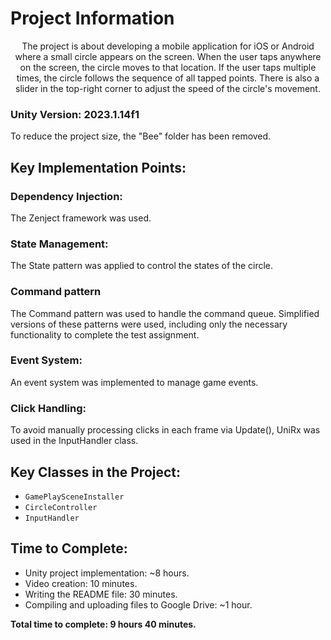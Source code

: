 # Project Information


<div align="center">

The project is about developing a mobile application for iOS or Android where a small circle appears on the screen. When the user taps anywhere on the screen, the circle moves to that location. If the user taps multiple times, the circle follows the sequence of all tapped points. There is also a slider in the top-right corner to adjust the speed of the circle's movement.

</div>



### Unity Version: 2023.1.14f1

To reduce the project size, the "Bee" folder has been removed.

## Key Implementation Points:

### Dependency Injection:
The Zenject framework was used.

### State Management:
The State pattern was applied to control the states of the circle.

### Command pattern
The Command pattern was used to handle the command queue.
Simplified versions of these patterns were used, including only the necessary functionality to complete the test assignment.

### Event System:
An event system was implemented to manage game events.

### Click Handling:
To avoid manually processing clicks in each frame via Update(), UniRx was used in the InputHandler class.

## Key Classes in the Project:
- `GamePlaySceneInstaller`
- `CircleController`
- `InputHandler`

## Time to Complete:
- Unity project implementation: ~8 hours.
- Video creation: 10 minutes.
- Writing the README file: 30 minutes.
- Compiling and uploading files to Google Drive: ~1 hour.

**Total time to complete: 9 hours 40 minutes.**

